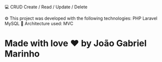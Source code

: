 💻 CRUD
Create / Read / Update / Delete

⚙️ This project was developed with the following technologies:
PHP
Laravel
MySQL
🔧 Architecture used:
MVC




# Made with love ❤️ by João Gabriel Marinho